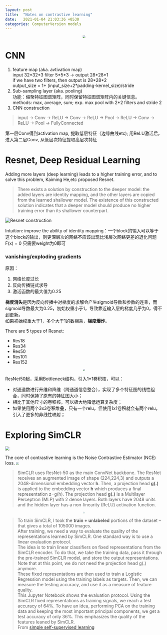 ```yaml
---
layout: post
title:  "Notes on contrastive learning"
date:   2021-01-04 21:03:36 +0530
categories: ComputerVersion models
---
```





<div align=center><img src="https://alwaysbyx.github.io/assets/cnn.png" style="zoom:50%"></div>

# CNN
1. feature map (aka. avtivation map)  
input 32\*32\*3 filter 5\*5\*3 -> output 28\*28\*1  
if we have two filters, then output is 28\*28\*2  
output_size = 1+ (input_size+2\*padding-kernel_size)/stride
2. Sub-sampling layer (aka. pooling)  
功能：缩聚特征图谱矩阵，同时保留特征图谱矩阵内的关键信息。  
methods: max, average, sum; exp. max pool with 2\*2 filters and stride 2  
3. CNN construction  
> input -> Conv -> ReLU -> Conv -> ReLU -> Pool -> ReLU -> Conv -> ReLU -> Pool -> FullyConnected  

第一层Conv得到activation map, 提取低层特征（边缘曲线etc); 用ReLU激活后，进入第二层Conv, 从低层次特征提取高层次特征  

# Resnet, Deep Residual Learning
Adding more layers (deep learning) leads to a higher training error, and to solve this problem, Kaiming He,etc proposed Resnet.  
> There exists a solution by construction to the deeper model: the added layers are identity mapping, and the other layers are copied from the learned shallower model. The existence of this constructed solution indicates that a deeper model should produce no higher training error than its shallower counterpart.  

![Resnet construction](https://alwaysbyx.github.io/assets/resnet01.png)  

Intuition: improve the ability of identity mapping：一个block的输入可以等于这个block的输出，则更深层次的网络不应该出现比浅层次网络更差的退化问题  
F(x) = 0 只需要weight为0即可

### vanishing/exploding gradients  
原因：
1. 网络长度过长
2. 反向传播链式求导
3. 激活函数的最大值为0.25  

**梯度消失**是因为反向传播中对梯度的求解会产生sigmoid导数和参数的连乘，而sigmoid导数最大为0.25，初始权重小于1，导致靠近输入层的梯度几乎为0，得不到更新。  
如果初始权重大于1，多个大于1的数相乘，**梯度爆炸**。  

There are 5 types of Resnet:  
* Res18
* Res34
* Res50
* Res101
* Res152  
<div align=center><img src="https://alwaysbyx.github.io/assets/resnet.png" style="zoom:35%"></div>

ResNet50起，采用Bottleneck结构，引入1\*1卷积核，可以：  
* 对通道数进行升维和降维（跨通道信息整合），实现了多个特征图的线性组合，同时保持了原有的特征图大小；
* 相比于其他尺寸的卷积核，可以极大地降低运算复杂度；
* 如果使用两个3x3卷积堆叠，只有一个relu，但使用1x1卷积就会有两个relu，引入了更多的非线性映射；

# Exploring SimCLR
<img src="https://alwaysbyx.github.io/assets/cl.png" style="zoom:80%" />  

The core of contrastive learning is the Noise Contrastive Estimator (NCE) loss.
<img src="https://alwaysbyx.github.io/assets/nceloss.png" style="zoom:50%" />  

> SimCLR uses ResNet-50 as the main ConvNet backbone. The ResNet receives an augmented image of shape (224,224,3) and outputs a 2048-dimensional embedding vector **h**. Then, a projection head **g(.)** is applied to the embedding vector **h** which produces a final representation z=g(h). The projection head **g(.)** is a Multilayer Perceptron (MLP) with 2 dense layers. Both layers have 2048 units and the hidden layer has a non-linearity (ReLU) activation function.  

<div align=center><img src="https://alwaysbyx.github.io/assets/cl01.png" style="zoom:30%" ></div>  

> To train SimCLR, I took the **train + unlabeled** portions of the dataset – that gives a total of 105000 images.  
After training, we need a way to evaluate the quality of the representations learned by SimCLR. One standard way is to use a linear evaluation protocol.  
The idea is to train linear classifiers on fixed representations from the SimCLR encoder. To do that, we take the training data, pass it through the pre-trained SimCLR model, and store the output representations. Note that at this point, we do not need the projection head g(.) anymore.  
These fixed representations are then used to train a Logistic Regression model using the training labels as targets. Then, we can measure the testing accuracy, and use it as a measure of feature quality.  
This Jupyter Notebook shows the evaluation protocol. Using the SimCLR fixed representations as training signals, we reach a test accuracy of 64%. To have an idea, performing PCA on the training data and keeping the most important principal components, we get a test accuracy of only 36%. This emphasizes the quality of the features leaned by SimCLR.  
From [simple self-supervised learning](https://sthalles.github.io/simple-self-supervised-learning/)




